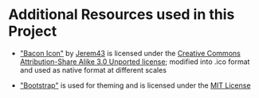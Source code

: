 # Additional Resources used in this Project

* ["Bacon Icon"](https://commons.wikimedia.org/wiki/File:Bacon_icon.png) by [Jerem43](https://commons.wikimedia.org/wiki/User:Jerem43) is licensed under the [Creative Commons Attribution-Share Alike 3.0 Unported license](https://creativecommons.org/licenses/by-sa/3.0/deed.en); modified into .ico format and used as native format at different scales

* ["Bootstrap"](https://getbootstrap.com/) is used for theming and is licensed under the [MIT License](https://github.com/twbs/bootstrap/blob/v4.0.0/LICENSE)
